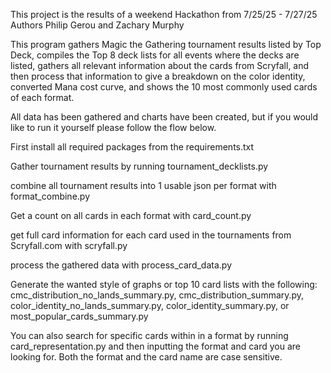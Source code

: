 This project is the results of a weekend Hackathon from 7/25/25 - 7/27/25
Authors Philip Gerou and Zachary Murphy

This program gathers Magic the Gathering tournament results listed by Top Deck, compiles the Top 8 deck lists for all events where the decks are listed, gathers all relevant information about the cards from Scryfall, and then process that information to give a breakdown on the color identity, converted Mana cost curve, and shows the 10 most commonly used cards of each format. 

All data has been gathered and charts have been created, but if you would like to run it yourself please follow the flow below.

First install all required packages from the requirements.txt

Gather tournament results by running tournament_decklists.py

combine all tournament results into 1 usable json per format with format_combine.py

Get a count on all cards in each format with card_count.py

get full card information for each card used in the tournaments from Scryfall.com with scryfall.py

process the gathered data with process_card_data.py

Generate the wanted style of graphs or top 10 card lists with the following: cmc_distribution_no_lands_summary.py, cmc_distribution_summary.py, color_identity_no_lands_summary.py, color_identity_summary.py, or most_popular_cards_summary.py

You can also search for specific cards within in a format by running card_representation.py and then inputting the format and card you are looking for. Both the format and the card name are case sensitive. 
